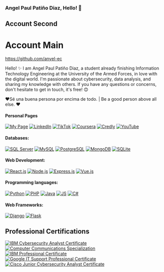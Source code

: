 ### Angel Paul Patiño Diaz, Hello! 👋
## Account Second
# Account Main
https://github.com/anyel-ec

<!--
**Anyel-ec/Anyel-ec** is a ✨ _special_ ✨ repository because its `README.md` (this file) appears on your GitHub profile.

Here are some ideas to get you started:

- 🔭 I'm currently working on...
- 🌱 I'm currently learning...
- 👯 I'm looking to collaborate on...
- 🤔 I'm looking for help with...
- 💬Ask me about...
- 📫How to reach me: ...
- 😄 Pronouns: ...
- ⚡ Fun fact: ...
-->
<!--![Profile Picture](https://res.cloudinary.com/dmkvix7ds/image/upload/v1680412806/maxresdefault_mnjyjk.jpg)-->

Hello! ✨ I am Angel Paul Patiño Diaz, a student already finishing Information Technology Engineering at the University of the Armed Forces, in love with the digital world. I'm passionate about cybersecurity, data analysis, and sharing my knowledge with others. If you have any questions or concerns, don't hesitate to get in touch, it's free! 😊

❤️Sé una buena persona por encima de todo. | Be a good person above all else.  ❤️

<!--
Hello! ✨ I am Angel Paul Patiño Diaz, an Information Technology Engineering student with experience in both the development of front-end and back-end technologies. I am committed to progress in all aspects of my life and always being looking for new opportunities to grow professionally. As a born entrepreneur, I am constantly learning and updating myself on the latest trends and technologies.


I am self-taught and I love facing new challenges. I consider myself adaptable and comfortable working in a wide variety of environments. My goal is to develop innovative, high-quality solutions that meet the needs of my clients and end users. -->

#### Personal Pages
[![My Page](https://img.shields.io/badge/Página%20Web-ffffff?style=for-the-badge&logo=google-chrome&logoColor=FFCA28&labelColor=ffffff)](https://anyel.top/)
[![LinkedIn](https://img.shields.io/badge/LinkedIn-ffffff?style=for-the-badge&logo=linkedin&logoColor=0A66C2&labelColor=ffffff)](https://www.linkedin.com)
[![TikTok](https://img.shields.io/badge/TikTok-ffffff?style=for-the-badge&logo=tiktok&logoColor=f24c0a&labelColor=ffffff)](https://www.tiktok.com/@anyel.ec)
[![Coursera](https://img.shields.io/badge/Coursera-ffffff?style=for-the-badge&logo=coursera&logoColor=0056D2&labelColor=ffffff)](https://www.coursera.org/user/a191f2c7d82b1aa0cb1a5399f50780ff)
[![Credly](https://img.shields.io/badge/Credly-ffffff?style=for-the-badge&logo=credly&logoColor=2F87CE&labelColor=ffffff)](https://www.credly.com/users/anyel-ec/badges)
[![YouTube](https://img.shields.io/badge/YouTube-ffffff?style=for-the-badge&logo=youtube&logoColor=FF0000&labelColor=ffffff)](https://www.youtube.com/channel/UC7In8IjfwKn-PUMYaC0NtUg)

#### Databases:
[![SQL Server](https://img.shields.io/badge/SQL_Server-ffffff?style=for-the-badge&logo=microsoftsqlserver&logoColor=dd3f00&labelColor=ffffff)]()
[![MySQL](https://img.shields.io/badge/MySQL-ffffff?style=for-the-badge&logo=mysql&logoColor=4479A1&labelColor=ffffff)]()
[![PostgreSQL](https://img.shields.io/badge/PostgreSQL-ffffff?style=for-the-badge&logo=postgresql&logoColor=336791&labelColor=ffffff)]()
[![MongoDB](https://img.shields.io/badge/MongoDB-ffffff?style=for-the-badge&logo=mongodb&logoColor=47A248&labelColor=ffffff)]()
[![SQLite](https://img.shields.io/badge/SQLite-ffffff?style=for-the-badge&logo=sqlite&logoColor=003B57&labelColor=ffffff)]()



#### Web Development:
[![React.js](https://img.shields.io/badge/React.js-ffffff?style=for-the-badge&logo=react&logoColor=61DAFB&labelColor=ffffff)](https://www.credly.com/badges/0f0f0b43-67c7-4ec5-b7f2-abf447fb75fb)
[![Node.js](https://img.shields.io/badge/Node.js-ffffff?style=for-the-badge&logo=node.js&logoColor=339933&labelColor=ffffff)]()
[![Express.js](https://img.shields.io/badge/Express.js-ffffff?style=for-the-badge&logo=express&logoColor=white&labelColor=ffffff)]()
[![Vue.js](https://img.shields.io/badge/Vue.js-ffffff?style=for-the-badge&logo=vue.js&logoColor=4FC08D&labelColor=ffffff)]()

#### Programming languages:
[![Python](https://img.shields.io/badge/Python-ffffff?style=for-the-badge&logo=python&logoColor=3776AB&labelColor=ffffff)]()
[![PHP](https://img.shields.io/badge/PHP-ffffff?style=for-the-badge&logo=php&logoColor=777BB4&labelColor=ffffff)]()
[![Java](https://img.shields.io/badge/Java-ffffff?style=for-the-badge&logo=java&logoColor=007396&labelColor=ffffff)]()
[![JS](https://img.shields.io/badge/JS-ffffff?style=for-the-badge&logo=javascript&logoColor=F7DF1E&labelColor=ffffff)]()
[![C#](https://img.shields.io/badge/C%23-ffffff?style=for-the-badge&logo=c-sharp&logoColor=a31dd6&labelColor=ffffff)]()

#### Web Frameworks:
[![Django](https://img.shields.io/badge/Django-ffffff?style=for-the-badge&logo=django&logoColor=212121&labelColor=ffffff)]()
[![Flask](https://img.shields.io/badge/Flask-ffffff?style=for-the-badge&logo=flask&logoColor=212121&labelColor=ffffff)]()

## Professional Certifications 
[![IBM Cybersecurity Analyst Certificate](https://img.shields.io/badge/IBM_Cybersecurity_Analyst_Certificate-ffffff?style=for-the-badge&logo=ibm&logoColor=212121&labelColor=ffffff)](https://www.coursera.org/account/accomplishments/professional-cert/7C5SZD9DCFCY)  
[![Computer Communications Specialization](https://img.shields.io/badge/Computer_Communications_Specialization-ffffff?style=for-the-badge&logo=coursera&logoColor=212121&labelColor=ffffff)](https://www.coursera.org/account/accomplishments/specialization/7J9A5T4RUA3G)  
[![IBM Professional Certificate](https://img.shields.io/badge/IBM_Data_Analyst_Professional_Certificate-ffffff?style=for-the-badge&logo=ibm&logoColor=212121&labelColor=ffffff)](https://coursera.org/share/a36e6952e69bab2b0c7b709d72754521)  
[![Google IT Support Professional Certificate](https://img.shields.io/badge/Google_IT_Support_Professional_Certificate-ffffff?style=for-the-badge&logo=google&logoColor=212121&labelColor=ffffff)](https://coursera.org/verify/professional-cert/6EAJ2NLGH5Y3)  
[![Cisco Junior Cybersecurity Analyst Certificate](https://img.shields.io/badge/Cisco_Junior_Cybersecurity_Analyst_Certificate-ffffff?style=for-the-badge&logo=cisco&logoColor=212121&labelColor=ffffff)](https://www.credly.com/badges/c0e93741-8463-4e34-b085-c66135b13b4a/public_url)

